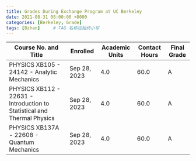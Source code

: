 ```yaml
---
title: Grades During Exchange Program at UC Berkeley
date: 2021-08-31 08:00:00 +8000
categories: [Berkeley, Grade]
tags: [Bzhan]     # TAG 名称应始终小写
---
```


| Course No. and Title                                                           | Enrolled      | Academic Units | Contact Hours | Final Grade |
|------------------------------------------------------------------------------- |---------------|----------------|---------------|-------------|
| PHYSICS XB105 - 24142 - Analytic Mechanics                                     | Sep 28, 2023  | 4.0            | 60.0          | A           |
| PHYSICS XB112 - 22631 - Introduction to Statistical and Thermal Physics        | Sep 28, 2023  | 4.0            | 60.0          | A           |
| PHYSICS XB137A - 22608 - Quantum Mechanics                                     | Sep 28, 2023  | 4.0            | 60.0          | A           |

